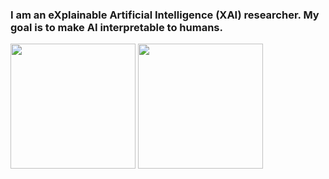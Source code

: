 ### I am an eXplainable Artificial Intelligence (XAI) researcher. My goal is to make AI interpretable to humans.

<img src="https://github.com/nielseni6/nielseni6/assets/36169018/80a8066c-3901-48e0-a13a-b01f0cc3ea66" width="200" />
<img src="https://github.com/nielseni6/nielseni6/assets/36169018/b31a799f-f47a-4aee-b435-cd8c764ffd06" width="200" />
<!--![Trainset_images](https://github.com/nielseni6/nielseni6/assets/36169018/80a8066c-3901-48e0-a13a-b01f0cc3ea66) ![FV_results](https://github.com/nielseni6/nielseni6/assets/36169018/b31a799f-f47a-4aee-b435-cd8c764ffd06)


<!--[![My GitHub Stats](https://github-readme-stats.vercel.app/api/?username=nielseni6&count_private=true&theme=tokyonight&showicons=true)]()
[![My GitHub Language Stats](https://github-readme-stats.vercel.app/api/top-langs/?username=nielseni6&langs_count=5&theme=tokyonight)]()
-->
<!--
**nielseni6/nielseni6** is a ✨ _special_ ✨ repository because its `README.md` (this file) appears on your GitHub profile.

Here are some ideas to get you started:

- 🔭 I’m currently working on ...
- 🌱 I’m currently learning ...
- 👯 I’m looking to collaborate on ...
- 🤔 I’m looking for help with ...
- 💬 Ask me about ...
- 📫 How to reach me: ...
- 😄 Pronouns: ...
- ⚡ Fun fact: ...
-->
